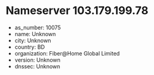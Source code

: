 # Nameserver 103.179.199.78

* as_number: 10075
* name: Unknown
* city: Unknown
* country: BD
* organization: Fiber@Home Global Limited
* version: Unknown
* dnssec: Unknown
